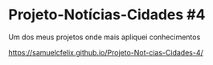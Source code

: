 # Projeto-Notícias-Cidades #4
Um dos meus projetos onde mais apliquei conhecimentos

https://samuelcfelix.github.io/Projeto-Not-cias-Cidades-4/
